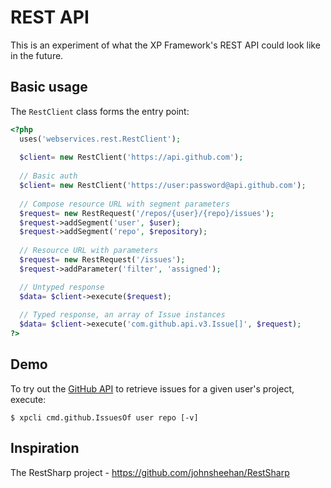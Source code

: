 REST API
========
This is an experiment of what the XP Framework's REST API could look
like in the future.

Basic usage
-----------
The `RestClient` class forms the entry point:

```php
<?php
  uses('webservices.rest.RestClient');
  
  $client= new RestClient('https://api.github.com');
  
  // Basic auth
  $client= new RestClient('https://user:password@api.github.com');
  
  // Compose resource URL with segment parameters
  $request= new RestRequest('/repos/{user}/{repo}/issues');
  $request->addSegment('user', $user);
  $request->addSegment('repo', $repository);
  
  // Resource URL with parameters
  $request= new RestRequest('/issues');
  $request->addParameter('filter', 'assigned');

  // Untyped response
  $data= $client->execute($request);
  
  // Typed response, an array of Issue instances
  $data= $client->execute('com.github.api.v3.Issue[]', $request);
?>
```

Demo
----
To try out the [GitHub API](http://developer.github.com/) to retrieve issues
for a given user's project, execute:

```
$ xpcli cmd.github.IssuesOf user repo [-v]
```

Inspiration
-----------
The RestSharp project - https://github.com/johnsheehan/RestSharp
